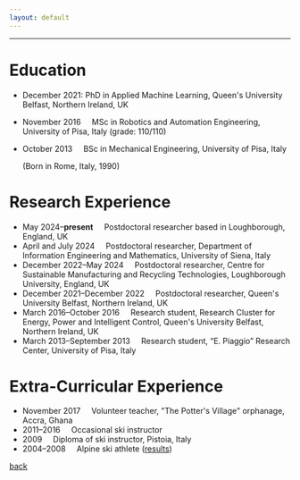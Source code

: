 ```yaml
---
layout: default
---
```


---

# Education
* December 2021: PhD in Applied Machine Learning, Queen's University Belfast, Northern Ireland, UK 
* November 2016 &nbsp; &nbsp; MSc in Robotics and Automation Engineering, University of Pisa, Italy (grade: 110/110)
* October 2013 &nbsp; &nbsp; BSc in Mechanical Engineering, University of Pisa, Italy 

  (Born in Rome, Italy, 1990)

# Research Experience
* May 2024&ndash;**present** &nbsp; &nbsp; Postdoctoral researcher based in Loughborough, England, UK 
* April and July 2024 &nbsp; &nbsp; Postdoctoral researcher, Department of Information Engineering and Mathematics, University of Siena, Italy 
* December 2022&ndash;May 2024 &nbsp; &nbsp; Postdoctoral researcher, Centre for Sustainable Manufacturing and Recycling Technologies, Loughborough University, England, UK 
* December 2021&ndash;December 2022 &nbsp; &nbsp; Postdoctoral researcher, Queen's University Belfast, Northern Ireland, UK 
* March 2016&ndash;October 2016 &nbsp; &nbsp; Research student, Research Cluster for Energy, Power and Intelligent Control, Queen's University Belfast, Northern Ireland, UK 
* March 2013&ndash;September 2013 &nbsp; &nbsp; Research student, “E. Piaggio” Research Center, University of Pisa, Italy 

# Extra-Curricular Experience
* November 2017 &nbsp; &nbsp; Volunteer teacher, "The Potter's Village" orphanage, Accra, Ghana 
* 2011&ndash;2016 &nbsp; &nbsp; Occasional ski instructor 
* 2009 &nbsp; &nbsp; Diploma of ski instructor, Pistoia, Italy 
* 2004&ndash;2008 &nbsp; &nbsp; Alpine ski athlete ([results](https://www.fis-ski.com/DB/general/athlete-biography.html?sectorcode=AL&competitorid=121216&type=result))  

[back](./)
